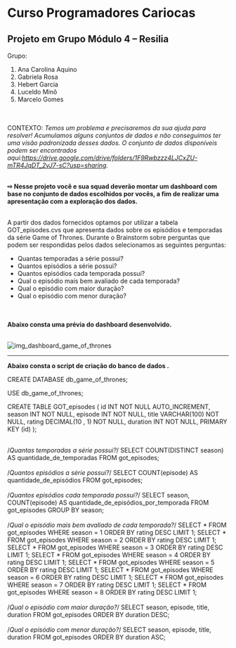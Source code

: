<h1>Curso Programadores Cariocas</h1>
<h2>Projeto em Grupo Módulo 4 – Resilia</h2>

Grupo: <ol>
              <li>Ana Carolina Aquino</li>
              <li>Gabriela Rosa</li>
              <li>Hebert Garcia</li>
              <li>Luceldo Minô</li>
              <li>Marcelo Gomes</li>
       </ol>

<br><br>
CONTEXTO: <i>Temos um problema e precisaremos da sua ajuda para resolver! Acumulamos alguns conjuntos de dados e não conseguimos ter uma visão padronizada desses dados. O conjunto de dados disponíveis podem ser encontrados aqui:<https://drive.google.com/drive/folders/1F9Rwbzzz4LJCxZU-mTR4JqDT_2vJ7-sC?usp=sharing>.</i><br><br>

<b>⇨ Nesse projeto você e sua squad deverão montar um dashboard com base no conjunto de dados escolhidos por vocês, a fim de realizar uma apresentação com a exploração dos dados.</b><br><br>


A partir dos dados fornecidos optamos por utilizar a tabela GOT_episodes.cvs que apresenta dados sobre os episódios e temporadas da série Game of Thrones.
Durante o Brainstorm sobre perguntas que podem ser respondidas pelos dados selecionamos as seguintes perguntas:<br>

  <ul>
    <li>Quantas temporadas a série possui?</li>
    <li>Quantos episódios a série possui?</li>
    <li>Quantos episódios cada temporada possui?</li>
    <li>Qual o episódio mais bem avaliado de cada temporada?</li>
    <li>Qual o episódio com maior duração?</li>
    <li>Qual o episódio com menor duração?</li>
  </ul>
<br><br>
<b>Abaixo consta uma prévia do dashboard desenvolvido.</b><br><br>
       
![img_dashboard_game_of_thrones](https://user-images.githubusercontent.com/113844035/214375329-c4fd1a8b-6931-49b1-b4d2-4348b465f515.png)
  



-------------------------------------------------------------------------------------------------------------------------------------------------------------------
<b>Abaixo consta o script de criação do banco de dados .</b>

CREATE DATABASE db_game_of_thrones;<br>
  
USE db_game_of_thrones;<br>
  
CREATE TABLE GOT_episodes (
    id INT NOT NULL AUTO_INCREMENT,
    season INT NOT NULL,
    episode INT NOT NULL,
    title VARCHAR(100) NOT NULL,
    rating DECIMAL(10 , 1) NOT NULL,
    duration INT NOT NULL,
    PRIMARY KEY (id)
);<br><br>

/*Quantas temporadas a série possui?*/
SELECT COUNT(DISTINCT season) AS quantidade_de_temporadas FROM got_episodes;
<br><br>
/*Quantos episódios a série possui?*/
SELECT COUNT(episode) AS quantidade_de_episódios FROM got_episodes;
<br><br>
/*Quantos episódios cada temporada possui?*/
SELECT season, COUNT(episode) AS quantidade_de_episódios_por_temporada FROM got_episodes GROUP BY season;
<br><br>
/*Qual o episódio mais bem avaliado de cada temporada?*/
SELECT * FROM got_episodes WHERE  season = 1  ORDER BY rating DESC LIMIT 1;
SELECT * FROM got_episodes WHERE  season = 2  ORDER BY rating DESC LIMIT 1;
SELECT * FROM got_episodes WHERE  season = 3  ORDER BY rating DESC LIMIT 1;
SELECT * FROM got_episodes WHERE  season = 4  ORDER BY rating DESC LIMIT 1;
SELECT * FROM got_episodes WHERE  season = 5 ORDER BY rating DESC LIMIT 1;
SELECT * FROM got_episodes WHERE  season = 6 ORDER BY rating DESC LIMIT 1;
SELECT * FROM got_episodes WHERE  season = 7 ORDER BY rating DESC LIMIT 1;
SELECT * FROM got_episodes WHERE  season = 8 ORDER BY rating DESC LIMIT 1;
<br><br>
/*Qual o episódio com maior duração?*/
SELECT season, episode, title, duration FROM got_episodes ORDER BY duration DESC;
<br><br>
/*Qual o episódio com menor duração?*/
SELECT season, episode, title, duration FROM got_episodes ORDER BY duration ASC;
